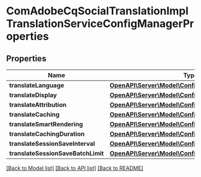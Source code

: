 # ComAdobeCqSocialTranslationImplTranslationServiceConfigManagerProperties

## Properties
Name | Type | Description | Notes
------------ | ------------- | ------------- | -------------
**translateLanguage** | [**OpenAPI\Server\Model\ConfigNodePropertyDropDown**](ConfigNodePropertyDropDown.md) |  | [optional] 
**translateDisplay** | [**OpenAPI\Server\Model\ConfigNodePropertyDropDown**](ConfigNodePropertyDropDown.md) |  | [optional] 
**translateAttribution** | [**OpenAPI\Server\Model\ConfigNodePropertyBoolean**](ConfigNodePropertyBoolean.md) |  | [optional] 
**translateCaching** | [**OpenAPI\Server\Model\ConfigNodePropertyDropDown**](ConfigNodePropertyDropDown.md) |  | [optional] 
**translateSmartRendering** | [**OpenAPI\Server\Model\ConfigNodePropertyDropDown**](ConfigNodePropertyDropDown.md) |  | [optional] 
**translateCachingDuration** | [**OpenAPI\Server\Model\ConfigNodePropertyString**](ConfigNodePropertyString.md) |  | [optional] 
**translateSessionSaveInterval** | [**OpenAPI\Server\Model\ConfigNodePropertyString**](ConfigNodePropertyString.md) |  | [optional] 
**translateSessionSaveBatchLimit** | [**OpenAPI\Server\Model\ConfigNodePropertyString**](ConfigNodePropertyString.md) |  | [optional] 

[[Back to Model list]](../README.md#documentation-for-models) [[Back to API list]](../README.md#documentation-for-api-endpoints) [[Back to README]](../README.md)


